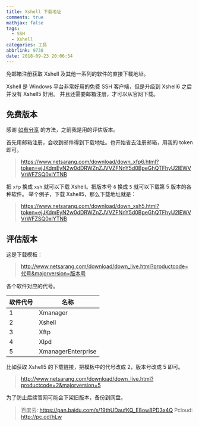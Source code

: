 ```yaml
---
title: Xshell 下载地址
comments: true
mathjax: false
tags:
  - SSH
  - Xshell
categories: 工具
abbrlink: 9738
date: 2018-09-23 20:06:54
---
```


免邮箱注册获取 Xshell 及其他一系列的软件的直接下载地址。

<!--more-->

Xshell 是 Windows 平台非常好用的免费 SSH 客户端，但是升级到 Xshell6 之后并没有 Xshell5 好用。
并且还需要邮箱注册，才可以从官网下载。

## 免费版本

感谢 [如有分享](https://51.ruyo.net/10002.html) 的方法，之前我是用的评估版本。

首先用邮箱注册，会收到邮件得到下载地址。也开始省去注册邮箱，用我的 token 即可。

> https://www.netsarang.com/download/down_xfp6.html?token=ejJKdmEyN2w0dDRWZnZJVVZFNnY5d0BpeGhQTFhyU2lEWVVrWFZSQ0xlYTNB

把 `xfp` 换成 `xsh` 就可以下载 Xshell。把版本号 `6` 换成 `5` 就可以下载第 5 版本的各种软件。
举个例子，下载 Xshell5，那么下载地址就是：

> https://www.netsarang.com/download/down_xsh5.html?token=ejJKdmEyN2w0dDRWZnZJVVZFNnY5d0BpeGhQTFhyU2lEWVVrWFZSQ0xlYTNB

## 评估版本

这是下载模板：

> http://www.netsarang.com/download/down_live.html?productcode=代号&majorversion=版本号

各个软件对应的代号。

| 软件代号 | 名称               |
|----------|--------------------|
| 1        | Xmanager           |
| 2        | Xshell             |
| 3        | Xftp               |
| 4        | Xlpd               |
| 5        | XmanagerEnterprise |

比如获取 Xshell5 的下载链接，把模板中的代号改成 2，版本号改成 5 即可。

> http://www.netsarang.com/download/down_live.html?productcode=2&majorversion=5

为了防止后续官网可能会下架旧版本，备份到网盘。

> 百度云: https://pan.baidu.com/s/19thUDaufKQ_E8ow8PD3x4Q
> Pcloud: http://pc.cd/hLw
